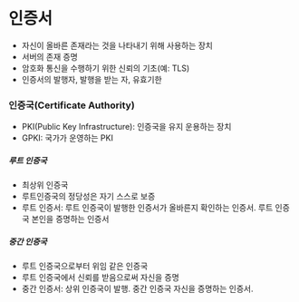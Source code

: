 # 인증서

- 자신이 올바른 존재라는 것을 나타내기 위해 사용하는 장치
- 서버의 존재 증명
- 암호화 통신을 수행하기 위한 신뢰의 기초(예: TLS)
- 인증서의 발행자, 발행을 받는 자, 유효기한


### 인증국(Certificate Authority)
- PKI(Public Key Infrastructure): 인증국을 유지 운용하는 장치
- GPKI: 국가가 운영하는 PKI

##### 루트 인증국
- 최상위 인증국
- 루트인증국의 정당성은 자기 스스로 보증
- 루트 인증서: 루트 인증국이 발행한 인증서가 올바른지 확인하는 인증서. 루트 인증국 본인을 증명하는 인증서

##### 중간 인증국
- 루트 인증국으로부터 위임 같은 인증국
- 루트 인증국에서 신뢰를 받음으로써 자신을 증명
- 중간 인증서: 상위 인증국이 발행. 중간 인증국 자신을 증명하는 인증서.